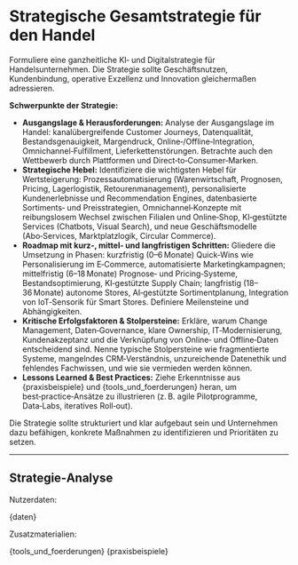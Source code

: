 # Strategische Gesamtstrategie für den Handel

Formuliere eine ganzheitliche KI‑ und Digitalstrategie für Handelsunternehmen. Die Strategie sollte Geschäftsnutzen, Kundenbindung, operative Exzellenz und Innovation gleichermaßen adressieren.

**Schwerpunkte der Strategie:**

* **Ausgangslage & Herausforderungen:** Analyse der Ausgangslage im Handel: kanalübergreifende Customer Journeys, Datenqualität, Bestandsgenauigkeit, Margendruck, Online‑/Offline‑Integration, Omnichannel‑Fulfillment, Lieferkettenstörungen. Betrachte auch den Wettbewerb durch Plattformen und Direct‑to‑Consumer‑Marken.
* **Strategische Hebel:** Identifiziere die wichtigsten Hebel für Wertsteigerung: Prozessautomatisierung (Warenwirtschaft, Prognosen, Pricing, Lagerlogistik, Retourenmanagement), personalisierte Kundenerlebnisse und Recommendation Engines, datenbasierte Sortiments‑ und Preisstrategien, Omnichannel‑Konzepte mit reibungslosem Wechsel zwischen Filialen und Online‑Shop, KI‑gestützte Services (Chatbots, Visual Search), und neue Geschäftsmodelle (Abo‑Services, Marktplatzlogik, Circular Commerce).
* **Roadmap mit kurz‑, mittel‑ und langfristigen Schritten:** Gliedere die Umsetzung in Phasen: kurzfristig (0–6 Monate) Quick‑Wins wie Personalisierung im E‑Commerce, automatisierte Marketingkampagnen; mittelfristig (6–18 Monate) Prognose‑ und Pricing‑Systeme, Bestandsoptimierung, KI‑gestützte Supply Chain; langfristig (18–36 Monate) autonome Stores, AI‑gestützte Sortimentplanung, Integration von IoT‑Sensorik für Smart Stores. Definiere Meilensteine und Abhängigkeiten.
* **Kritische Erfolgsfaktoren & Stolpersteine:** Erkläre, warum Change Management, Daten‑Governance, klare Ownership, IT‑Modernisierung, Kundenakzeptanz und die Verknüpfung von Online‑ und Offline‑Daten entscheidend sind. Nenne typische Stolpersteine wie fragmentierte Systeme, mangelndes CRM‑Verständnis, unzureichende Datenethik und fehlendes Fachwissen, und wie sie vermieden werden können.
* **Lessons Learned & Best Practices:** Ziehe Erkenntnisse aus {praxisbeispiele} und {tools_und_foerderungen} heran, um best‑practice‑Ansätze zu illustrieren (z. B. agile Pilotprogramme, Data‑Labs, iteratives Roll‑out).

Die Strategie sollte strukturiert und klar aufgebaut sein und Unternehmen dazu befähigen, konkrete Maßnahmen zu identifizieren und Prioritäten zu setzen.

---

## Strategie‑Analyse

Nutzerdaten:

{daten}

Zusatzmaterialien:

{tools_und_foerderungen}
{praxisbeispiele}